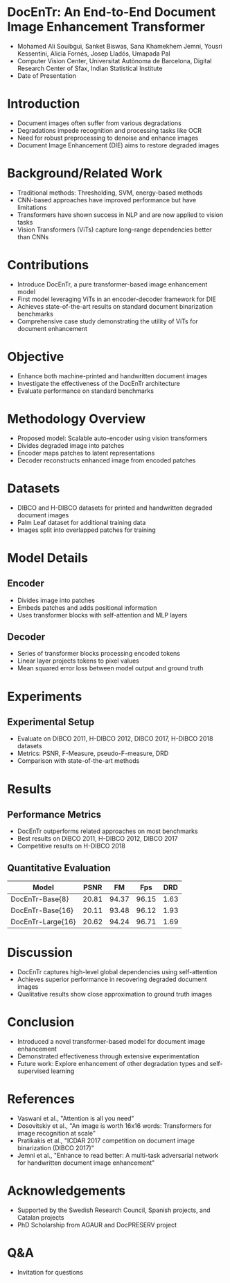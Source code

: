 # DocEnTr: An End-to-End Document Image Enhancement Transformer
- Mohamed Ali Souibgui, Sanket Biswas, Sana Khamekhem Jemni, Yousri Kessentini, Alicia Fornés, Josep Lladós, Umapada Pal
- Computer Vision Center, Universitat Autònoma de Barcelona, Digital Research Center of Sfax, Indian Statistical Institute
- Date of Presentation

# Introduction
- Document images often suffer from various degradations
- Degradations impede recognition and processing tasks like OCR
- Need for robust preprocessing to denoise and enhance images
- Document Image Enhancement (DIE) aims to restore degraded images

# Background/Related Work
- Traditional methods: Thresholding, SVM, energy-based methods
- CNN-based approaches have improved performance but have limitations
- Transformers have shown success in NLP and are now applied to vision tasks
- Vision Transformers (ViTs) capture long-range dependencies better than CNNs

# Contributions
- Introduce DocEnTr, a pure transformer-based image enhancement model
- First model leveraging ViTs in an encoder-decoder framework for DIE
- Achieves state-of-the-art results on standard document binarization benchmarks
- Comprehensive case study demonstrating the utility of ViTs for document enhancement

# Objective
- Enhance both machine-printed and handwritten document images
- Investigate the effectiveness of the DocEnTr architecture
- Evaluate performance on standard benchmarks

# Methodology Overview
- Proposed model: Scalable auto-encoder using vision transformers
- Divides degraded image into patches
- Encoder maps patches to latent representations
- Decoder reconstructs enhanced image from encoded patches

# Datasets
- DIBCO and H-DIBCO datasets for printed and handwritten degraded document images
- Palm Leaf dataset for additional training data
- Images split into overlapped patches for training

# Model Details
## Encoder
- Divides image into patches
- Embeds patches and adds positional information
- Uses transformer blocks with self-attention and MLP layers

## Decoder
- Series of transformer blocks processing encoded tokens
- Linear layer projects tokens to pixel values
- Mean squared error loss between model output and ground truth

# Experiments
## Experimental Setup
- Evaluate on DIBCO 2011, H-DIBCO 2012, DIBCO 2017, H-DIBCO 2018 datasets
- Metrics: PSNR, F-Measure, pseudo-F-measure, DRD
- Comparison with state-of-the-art methods

# Results
## Performance Metrics
- DocEnTr outperforms related approaches on most benchmarks
- Best results on DIBCO 2011, H-DIBCO 2012, DIBCO 2017
- Competitive results on H-DIBCO 2018

## Quantitative Evaluation
| Model                  | PSNR   | FM     | Fps    | DRD   |
|------------------------|--------|--------|--------|-------|
| DocEnTr-Base{8}        | 20.81  | 94.37  | 96.15  | 1.63  |
| DocEnTr-Base{16}       | 20.11  | 93.48  | 96.12  | 1.93  |
| DocEnTr-Large{16}      | 20.62  | 94.24  | 96.71  | 1.69  |

# Discussion
- DocEnTr captures high-level global dependencies using self-attention
- Achieves superior performance in recovering degraded document images
- Qualitative results show close approximation to ground truth images

# Conclusion
- Introduced a novel transformer-based model for document image enhancement
- Demonstrated effectiveness through extensive experimentation
- Future work: Explore enhancement of other degradation types and self-supervised learning

# References
- Vaswani et al., "Attention is all you need"
- Dosovitskiy et al., "An image is worth 16x16 words: Transformers for image recognition at scale"
- Pratikakis et al., "ICDAR 2017 competition on document image binarization (DIBCO 2017)"
- Jemni et al., "Enhance to read better: A multi-task adversarial network for handwritten document image enhancement"

# Acknowledgements
- Supported by the Swedish Research Council, Spanish projects, and Catalan projects
- PhD Scholarship from AGAUR and DocPRESERV project

# Q&A
- Invitation for questions
